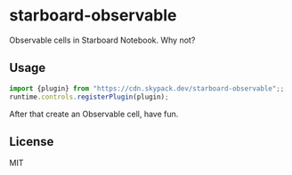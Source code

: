 # starboard-observable
Observable cells in Starboard Notebook. Why not?


## Usage

```javascript
import {plugin} from "https://cdn.skypack.dev/starboard-observable";;
runtime.controls.registerPlugin(plugin);
```

After that create an Observable cell, have fun.

## License

MIT
